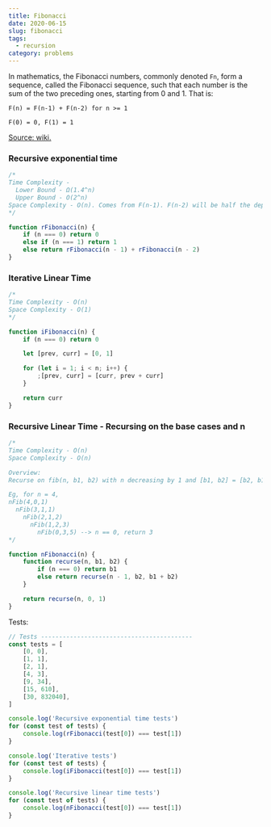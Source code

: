```yaml
---
title: Fibonacci
date: 2020-06-15
slug: fibonacci
tags:
  - recursion
category: problems
---
```


In mathematics, the Fibonacci numbers, commonly denoted `Fn`, form a sequence, called the Fibonacci sequence, such that each number is the sum of the two preceding ones, starting from 0 and 1. That is:

`F(n) = F(n-1) + F(n-2) for n >= 1`

`F(0) = 0, F(1) = 1`

[Source: wiki.](https://en.wikipedia.org/wiki/Fibonacci_number)

### Recursive exponential time

```js
/*
Time Complexity -
  Lower Bound - Ω(1.4^n)
  Upper Bound - O(2^n)
Space Complexity - O(n). Comes from F(n-1). F(n-2) will be half the depth (or height).
*/

function rFibonacci(n) {
	if (n === 0) return 0
	else if (n === 1) return 1
	else return rFibonacci(n - 1) + rFibonacci(n - 2)
}
```

### Iterative Linear Time

```js
/*
Time Complexity - O(n)
Space Complexity - O(1)
*/

function iFibonacci(n) {
	if (n === 0) return 0

	let [prev, curr] = [0, 1]

	for (let i = 1; i < n; i++) {
		;[prev, curr] = [curr, prev + curr]
	}

	return curr
}
```

### Recursive Linear Time - Recursing on the base cases and n

```js
/*
Time Complexity - O(n)
Space Complexity - O(n)

Overview:
Recurse on fib(n, b1, b2) with n decreasing by 1 and [b1, b2] = [b2, b1 + b2]

Eg, for n = 4,
nFib(4,0,1)
  nFib(3,1,1)
    nFib(2,1,2)
      nFib(1,2,3)
        nFib(0,3,5) --> n == 0, return 3
*/

function nFibonacci(n) {
	function recurse(n, b1, b2) {
		if (n === 0) return b1
		else return recurse(n - 1, b2, b1 + b2)
	}

	return recurse(n, 0, 1)
}
```

Tests:

```js
// Tests ------------------------------------------
const tests = [
	[0, 0],
	[1, 1],
	[2, 1],
	[4, 3],
	[9, 34],
	[15, 610],
	[30, 832040],
]

console.log('Recursive exponential time tests')
for (const test of tests) {
	console.log(rFibonacci(test[0]) === test[1])
}

console.log('Iterative tests')
for (const test of tests) {
	console.log(iFibonacci(test[0]) === test[1])
}

console.log('Recursive linear time tests')
for (const test of tests) {
	console.log(nFibonacci(test[0]) === test[1])
}
```
